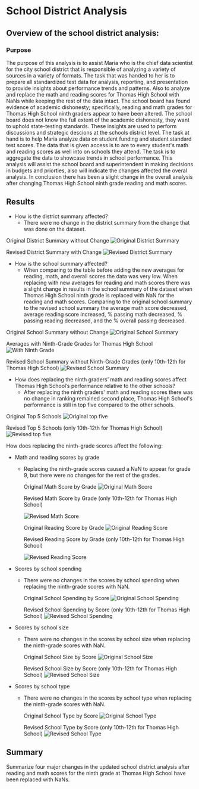 # School District Analysis
## Overview of the school district analysis: 
### Purpose
The purpose of this analysis is to assist Maria who is the chief data scientist for the city school district that is responsible of analyzing a variety of sources in a variety of formats. The task that was handed to her is to prepare all standardized test data for analysis, reporting, and presentation to provide insights about performance trends and patterns. Also to analyze and replace the math and reading scores for Thomas High School with NaNs while keeping the rest of the data intact. The school board has found evidence of academic dishonesty; specifically, reading and math grades for Thomas High School ninth graders appear to have been altered. The school board does not know the full extent of the academic dishonesty, they want to uphold state-testing standards. These insights are used to perform discussions and strategic descions at the schools district level. The task at hand is to help Maria analyze data on student funding and student standard test scores. The data that is given access is to are to every student's math and reading scores as well into on schools they attend. The task is to aggregate the data to showcase trends in school performance. This analysis will assist the school board and superintendent in making decisions in budgets and priorties, also will indicate the changes affected the overal analysis. In conclusion there has been a slight change in the overall analysis after changing Thomas High School ninth grade reading and math scores. 


## Results

- How is the district summary affected?
  - There were no change in the district summary from the change that was done on the dataset.
  
Original District Summary without Change
![Original District Summary](Images/district_summary_df_original.png)

Revised District Summary with Change
![Revised District Summary](Images/district_summary_df_replaced.png)


- How is the school summary affected?
  - When comparing to the table before adding the new averages for reading, math, and overall scores the data was very low. When replacing with new averages for reading and math      scores there was a slight change in results in the school summary of the dataset when Thomas High School ninth grade is replaced with NaN for the reading and math       scores. Comparing to the original school summary to the revised school summary the average math score decreased, average reading score increased, % passing       math decreased, % passing reading decreased, and the % overall passing decreased.
  
Original School Summary without Change
![Original School Summary](Images/school_summary_df_original.png)

Averages with Ninth-Grade Grades for Thomas High School
![With Ninth Grade](Images/before_replacing_with_new_avg.png)
 
Revised School Summary without Ninth-Grade Grades (only 10th-12th for Thomas High School)
![Revised School Summary](Images/school_summary_df_replaced.png)
 
 
- How does replacing the ninth graders’ math and reading scores affect Thomas High School’s performance relative to the other schools?
  - After replacing the ninth graders' math and reading scores there was no change in ranking remained second place, Thomas High School's performance is still in top five compared to     the other schools.
  
Original Top 5 Schools
![Original top five](Images/top5_original.png)

Revised Top 5 Schools (only 10th-12th for Thomas High School)
![Revised top five](Images/top5_revised.png)

  
How does replacing the ninth-grade scores affect the following:
 - Math and reading scores by grade
   - Replacing the ninth-grade scores caused a NaN to appear for grade 9, but there were no changes for the rest of the grades.
      
     Original Math Score by Grade
     ![Original Math Score](Images/math_scores_bygrade_original.png)
      
     Revised Math Score by Grade (only 10th-12th for Thomas High School)
     
     ![Revised Math Score](Images/math_scores_bygrade_revised.png)
     
     Original Reading Score by Grade
     ![Original Reading Score](Images/reading_score_bygrade_original.png)
     
     Revised Reading Score by Grade (only 10th-12th for Thomas High School)
     
     ![Revised Reading Score](Images/reading_score_bygrade_revised.png)
      
     
 - Scores by school spending
   - There were no changes in the scores by school spending when replacing the ninth-grade scores with NaN.
   
     Original School Spending by Score
     ![Original School Spending](Images/school_spending_original.png)
     
     Revised School Spending by Score (only 10th-12th for Thomas High School)
     ![Revised School Spending](Images/school_spending_revised.png)
     
     
 - Scores by school size
   - There were no changes in the scores by school size when replacing the ninth-grade scores with NaN.
   
      Original School Size by Score
      ![Original School Size](Images/school_size_original.png)
     
      Revised School Size by Score (only 10th-12th for Thomas High School)
      ![Revised School Size](Images/school_size_revised.png)
      
      
      
 - Scores by school type
   - There were no changes in the scores by school type when replacing the ninth-grade scores with NaN.
   
     Original School Type by Score
     ![Original School Type](Images/school_type_original.png)
     
     Revised School Type by Score (only 10th-12th for Thomas High School)
     ![Revised School Type](Images/school_type_revised.png)
     
     


## Summary
Summarize four major changes in the updated school district analysis after reading and math scores for the ninth grade at Thomas High School have been replaced with NaNs.
